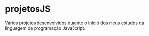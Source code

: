# projetosJS
 Vários projetos desenvolvidos durante o início dos meus estudos da linguagem de programação JavaScript.
